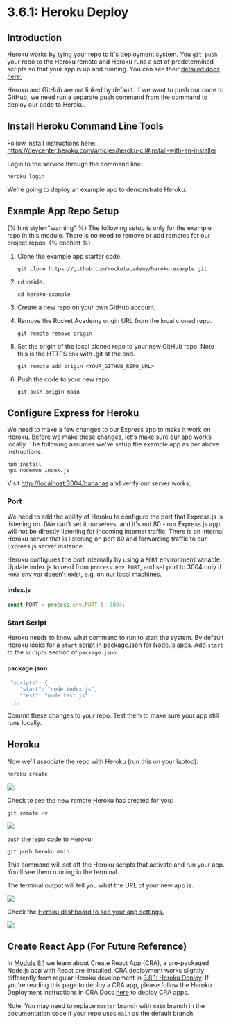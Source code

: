 # 3.6.1: Heroku Deploy

## Introduction

Heroku works by tying your repo to it's deployment system. You `git push` your repo to the Heroku remote and Heroku runs a set of predetermined scripts so that your app is up and running. You can see their [detailed docs here.](https://devcenter.heroku.com/articles/getting-started-with-nodejs?singlepage=true)

Heroku and GitHub are not linked by default. If we want to push our code to GitHub, we need run a separate push command from the command to deploy our code to Heroku.

## Install Heroku Command Line Tools

Follow install instructions here: https://devcenter.heroku.com/articles/heroku-cli#install-with-an-installer

Login to the service through the command line:

```
heroku login
```

We're going to deploy an example app to demonstrate Heroku.

## Example App Repo Setup

{% hint style="warning" %}
The following setup is only for the example repo in this module. There is no need to remove or add remotes for our project repos.
{% endhint %}

1.  Clone the example app starter code.

    ```
    git clone https://github.com/rocketacademy/heroku-example.git
    ```
2.  `cd` inside.

    ```
    cd heroku-example
    ```
3. Create a new repo on your own GitHub account.
4.  Remove the Rocket Academy origin URL from the local cloned repo.

    ```
    git remote remove origin
    ```
5.  Set the origin of the local cloned repo to your new GitHub repo. Note this is the HTTPS link with .git at the end.

    ```
    git remote add origin <YOUR_GITHUB_REPO_URL>
    ```
6.  Push the code to your new repo.

    ```
    git push origin main
    ```

## Configure Express for Heroku

We need to make a few changes to our Express app to make it work on Heroku. Before we make these changes, let's make sure our app works locally. The following assumes we've setup the example app as per above instructions.

```
npm install
npx nodemon index.js
```

Visit [http://localhost:3004/bananas](http://localhost:3004/bananas) and verify our server works.

### Port

We need to add the ability of Heroku to configure the port that Express.js is listening on. (We can't set it ourselves, and it's not 80 - our Express.js app will not be directly listening for incoming internet traffic. There is an internal Heroku server that is listening on port 80 and forwarding traffic to our Express.js server instance.

Heroku configures the port internally by using a `PORT` environment variable. Update index.js to read from `process.env.PORT`, and set port to 3004 only if `PORT` env var doesn't exist, e.g. on our local machines.

#### index.js

```javascript
const PORT = process.env.PORT || 3004;
```

### Start Script

Heroku needs to know what command to run to start the system. By default Heroku looks for a `start` script in package.json for Node.js apps. Add `start` to the `scripts` section of `package.json`.

#### package.json

```javascript
 "scripts": {
    "start": "node index.js",
    "test": "node test.js"
  },
```

Commit these changes to your repo. Test them to make sure your app still runs locally.

## Heroku

Now we'll associate the repo with Heroku (run this on your laptop):

```bash
heroku create
```

![](<../../.gitbook/assets/Screen Shot 2020-12-10 at 4.37.07 PM.png>)

Check to see the new remote Heroku has created for you:

```
git remote -v
```

![](<../../.gitbook/assets/Screen Shot 2020-12-10 at 4.37.20 PM.png>)

`push` the repo code to Heroku:

```
git push heroku main
```

This command will set off the Heroku scripts that activate and run your app. You'll see them running in the terminal.

The terminal output will tell you what the URL of your new app is.

![](<../../.gitbook/assets/Screen Shot 2020-12-10 at 4.39.42 PM (2).png>)

Check the [Heroku dashboard to see your app settings.](https://dashboard.heroku.com)

![](<../../.gitbook/assets/Screen Shot 2020-12-10 at 4.38.18 PM.png>)

## Create React App (For Future Reference)

In [Module 8.1](https://github.com/rocketacademy/bootcamp-docs/blob/master/8-advanced-react/8.1-create-react-app) we learn about Create React App (CRA), a pre-packaged Node.js app with React pre-installed. CRA deployment works slightly differently from regular Heroku development in [3.8.1: Heroku Deploy](3.6.1-heroku-deploy.md). If you're reading this page to deploy a CRA app, please follow the Heroku Deployment instructions in CRA Docs [here](https://create-react-app.dev/docs/deployment/#heroku) to deploy CRA apps.

Note: You may need to replace `master` branch with `main` branch in the documentation code if your repo uses `main` as the default branch.
